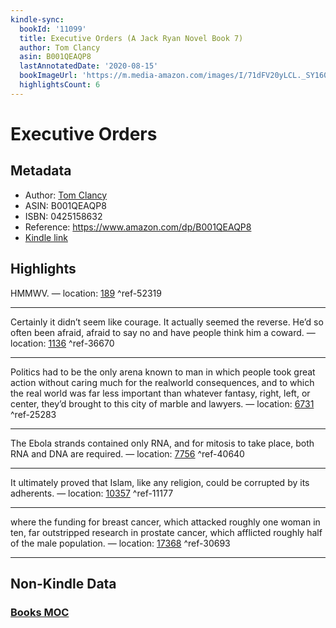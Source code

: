 ```yaml
---
kindle-sync:
  bookId: '11099'
  title: Executive Orders (A Jack Ryan Novel Book 7)
  author: Tom Clancy
  asin: B001QEAQP8
  lastAnnotatedDate: '2020-08-15'
  bookImageUrl: 'https://m.media-amazon.com/images/I/71dFV20yLCL._SY160.jpg'
  highlightsCount: 6
---
```

# Executive Orders
## Metadata
* Author: [Tom Clancy](https://www.amazon.comundefined)
* ASIN: B001QEAQP8
* ISBN: 0425158632
* Reference: https://www.amazon.com/dp/B001QEAQP8
* [Kindle link](kindle://book?action=open&asin=B001QEAQP8)

## Highlights
HMMWV. — location: [189](kindle://book?action=open&asin=B001QEAQP8&location=189) ^ref-52319

---
Certainly it didn’t seem like courage. It actually seemed the reverse. He’d so often been afraid, afraid to say no and have people think him a coward. — location: [1136](kindle://book?action=open&asin=B001QEAQP8&location=1136) ^ref-36670

---
Politics had to be the only arena known to man in which people took great action without caring much for the realworld consequences, and to which the real world was far less important than whatever fantasy, right, left, or center, they’d brought to this city of marble and lawyers. — location: [6731](kindle://book?action=open&asin=B001QEAQP8&location=6731) ^ref-25283

---
The Ebola strands contained only RNA, and for mitosis to take place, both RNA and DNA are required. — location: [7756](kindle://book?action=open&asin=B001QEAQP8&location=7756) ^ref-40640

---
It ultimately proved that Islam, like any religion, could be corrupted by its adherents. — location: [10357](kindle://book?action=open&asin=B001QEAQP8&location=10357) ^ref-11177

---
where the funding for breast cancer, which attacked roughly one woman in ten, far outstripped research in prostate cancer, which afflicted roughly half of the male population. — location: [17368](kindle://book?action=open&asin=B001QEAQP8&location=17368) ^ref-30693

---
## Non-Kindle Data
### [Books MOC](Books%20MOC.md)
